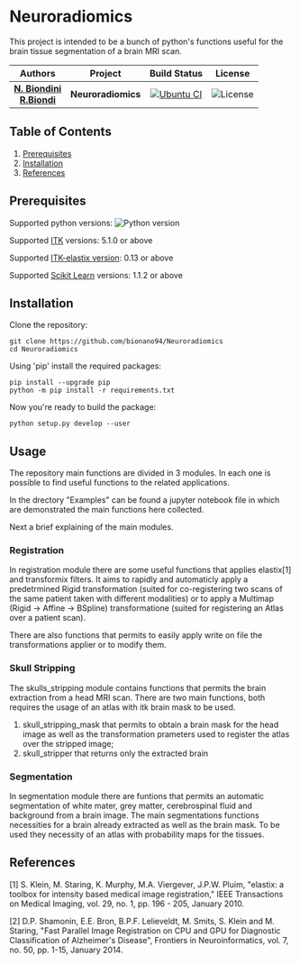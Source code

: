 # Neuroradiomics

This project is intended to be a bunch of python's functions useful for the brain tissue segmentation of a brain MRI scan.

| **Authors**  | **Project** |  **Build Status** | **License** |
|:------------:|:-----------:|:-----------------:|:-----------:|
|[**N. Biondini**](https://github.com/bionano94) <br/> [**R.Biondi**](https://github.com/RiccardoBiondi)| **Neuroradiomics** | [![Ubuntu CI](https://github.com/bionano94/Neuroradiomics/action/workflows/Neuroradiomics_python_CI.yml/badge.svg?branch=master)](https://github.com/bionano94/Neuroradiomics/action/workflows/Neuroradiomics_python_CI.yml) | ![License](https://img.shields.io/badge/License-Apache_2.0-blue.svg) |


## Table of Contents
  1. [Prerequisites](#Prerequisites)
  2. [Installation](#Installation)
  3. [References](#References)

## Prerequisites

Supported python versions: ![Python version](https://img.shields.io/badge/python-3.6.*|3.7.*|3.8.*|3.9.*|3.10.*|3.11.*-blue.svg)

Supported [ITK](https://itk.org/) versions: 5.1.0 or above

Supported [ITK-elastix version](https://github.com/InsightSoftwareConsortium/ITKElastix): 0.13 or above

Supported [Scikit Learn](https://scikit-learn.org/stable/) versions: 1.1.2 or above


## Installation

Clone the repository:

```console
git clone https://github.com/bionano94/Neuroradiomics
cd Neuroradiomics
```

Using 'pip' install the required packages:

```console
pip install --upgrade pip
python -m pip install -r requirements.txt
```

Now you're ready to build the package:

```console
python setup.py develop --user
```

## Usage
The repository main functions are divided in 3 modules. In each one is possible to find useful functions to the related applications.

In the drectory "Examples" can be found a jupyter notebook file in which are demonstrated the main functions here collected.

Next a brief explaining of the main modules.

### Registration
In registration module there are some useful functions that applies elastix[1] and transformix filters.
It aims to rapidly and automaticly apply a predetrmined Rigid transformation (suited for co-registering two scans of the same patient taken with different modalities) or to apply a Multimap (Rigid -> Affine -> BSpline) transformatione (suited for registering an Atlas over a patient scan).

There are also functions that permits to easily apply write on file the transformations applier or to modify them.

### Skull Stripping
The skulls_stripping module contains functions that permits the brain extraction from a head MRI scan.
There are two main functions, both requires the usage of an atlas with itk brain mask to be used.

1. skull_stripping_mask that permits to obtain a brain mask for the head image as well as the transformation prameters used to register the atlas over the stripped image;
2. skull_stripper that returns only the extracted brain

### Segmentation
In segmentation module there are funtions that permits an automatic segmentation of white mater, grey matter, cerebrospinal fluid and background from a brain image.
The main segmentations functions necessities for a brain already extracted as well as the brain mask.
To be used they necessity of an atlas with probability maps for the tissues.

## References

<a id="1">[1]</a>
S. Klein, M. Staring, K. Murphy, M.A. Viergever, J.P.W. Pluim, "elastix: a toolbox for intensity based medical image registration," IEEE Transactions on Medical Imaging, vol. 29, no. 1, pp. 196 - 205, January 2010.

<a id="2">[2]</a>
D.P. Shamonin, E.E. Bron, B.P.F. Lelieveldt, M. Smits, S. Klein and M. Staring, "Fast Parallel Image Registration on CPU and GPU for Diagnostic Classification of Alzheimer's Disease", Frontiers in Neuroinformatics, vol. 7, no. 50, pp. 1-15, January 2014.
